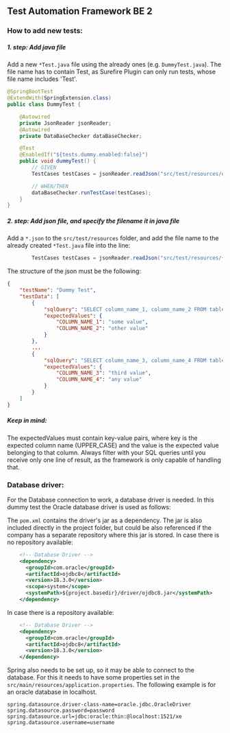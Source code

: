 ## Test Automation Framework BE 2


### How to add new tests:

##### 1. step: Add java file
Add a new ``*Test.java`` file using the already ones (e.g. ``DummyTest.java``). The file name has to contain Test, as Surefire Plugin can only run tests, whose file name includes 'Test'.

```java
@SpringBootTest
@ExtendWith(SpringExtension.class)
public class DummyTest {

    @Autowired
    private JsonReader jsonReader;
    @Autowired
    private DataBaseChecker dataBaseChecker;

    @Test
    @EnabledIf("${tests.dummy.enabled:false}")
    public void dummyTest() {
        // GIVEN
        TestCases testCases = jsonReader.readJson("src/test/resources/dummyTest.json");

        // WHEN/THEN
        dataBaseChecker.runTestCase(testCases);
    }
}
```

##### 2. step: Add json file, and specify the filename it in java file
Add a ``*.json`` to the ``src/test/resources`` folder, and add the file name to the already created ``*Test.java`` file into the line:

```java
        TestCases testCases = jsonReader.readJson("src/test/resources/{jsonFileName}.json");
```

The structure of the json must be the following:

```json
{
    "testName": "Dummy Test",
    "testData": [
        {
            "sqlQuery": "SELECT column_name_1, column_name_2 FROM table1 WHERE column_name_1 = 'some value'",
            "expectedValues": {
                "COLUMN_NAME_1": "some value",
                "COLUMN_NAME_2": "other value"
            }
        },
        ...
        {
            "sqlQuery": "SELECT column_name_3, column_name_4 FROM table2 WHERE column_name_3 = 'third value'",
            "expectedValues": {
                "COLUMN_NAME_3": "third value",
                "COLUMN_NAME_4": "any value"
            }
        }
    ]
}
```

##### Keep in mind:
The expectedValues must contain key-value pairs, where key is the expected column name (UPPER_CASE) and the value is the expected value belonging to that column. Always filter with your SQL queries until you receive only one line of result, as the framework is only capable of handling that.

### Database driver:
For the Database connection to work, a database driver is needed. In this dummy test the Oracle database driver is used as follows:

The ``pom.xml`` contains the driver's jar as a dependency. The jar is also included directly in the project folder, but could be also referenced if the company has a separate repository where this jar is stored.
In case there is no repository available:

```xml
    <!-- Database Driver -->
    <dependency>
      <groupId>com.oracle</groupId>
      <artifactId>ojdbc8</artifactId>
      <version>18.3.0</version>
      <scope>system</scope>
      <systemPath>${project.basedir}/driver/ojdbc8.jar</systemPath>
    </dependency>
```

In case there is a repository available:

```xml
    <!-- Database Driver -->
    <dependency>
      <groupId>com.oracle</groupId>
      <artifactId>ojdbc8</artifactId>
      <version>18.3.0</version>
    </dependency>
```

Spring also needs to be set up, so it may be able to connect to the database. For this it needs to have some properties set in the ``src/main/resources/application.properties``.
The following example is for an oracle database in localhost.

```
spring.datasource.driver-class-name=oracle.jdbc.OracleDriver
spring.datasource.password=password
spring.datasource.url=jdbc:oracle:thin:@localhost:1521/xe
spring.datasource.username=username
```